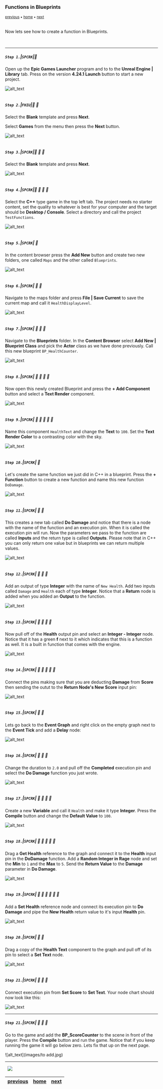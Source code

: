 <img src="https://via.placeholder.com/1000x4/45D7CA/45D7CA" alt="drawing" height="4px"/>

### Functions in Blueprints

<sub>[previous](../) • [home](../README.md#user-content-gms2-top-down-shooter) • [next](../)</sub>

<img src="https://via.placeholder.com/1000x4/45D7CA/45D7CA" alt="drawing" height="4px"/>

Now lets see how to create a function in Blueprints.

<br>

---


##### `Step 1.`\|`SPCRK`|:small_blue_diamond:

Open up the **Epic Games Launcher** program and to to the **Unreal Engine \| Library** tab. Press on the version **4.24.1 Launch** button to start a new project.

![alt_text](images/LaunchNewBuild.jpg)

<img src="https://via.placeholder.com/500x2/45D7CA/45D7CA" alt="drawing" height="2px" alt = ""/>

##### `Step 2.`\|`FHIU`|:small_blue_diamond: :small_blue_diamond: 

Select the **Blank** template and press **Next**.

Select **Games** from the menu then press the **Next** button.

![alt_text](images/GamesNext.jpg)

<img src="https://via.placeholder.com/500x2/45D7CA/45D7CA" alt="drawing" height="2px" alt = ""/>

##### `Step 3.`\|`SPCRK`|:small_blue_diamond: :small_blue_diamond: :small_blue_diamond:

Select the **Blank** template and press **Next**.

![alt_text](images/BlankTemplateNext.jpg)

<img src="https://via.placeholder.com/500x2/45D7CA/45D7CA" alt="drawing" height="2px" alt = ""/>

##### `Step 4.`\|`SPCRK`|:small_blue_diamond: :small_blue_diamond: :small_blue_diamond: :small_blue_diamond:

Select the **C++** type game in the top left tab. The project needs no starter content, set the quality to whatever is best for your computer and the target should be **Desktop / Console**. Select a directory and call the project `TestFunctions`.

![alt_text](images/CreateTestFunctionsProject.jpg)

<img src="https://via.placeholder.com/500x2/45D7CA/45D7CA" alt="drawing" height="2px" alt = ""/>

##### `Step 5.`\|`SPCRK`| :small_orange_diamond:

In the content browser press the **Add New** button and create two new folders, one called `Maps` and the other called `Blueprints`.

![alt_text](images/CreateTwoFolders.jpg)

<img src="https://via.placeholder.com/500x2/45D7CA/45D7CA" alt="drawing" height="2px" alt = ""/>

##### `Step 6.`\|`SPCRK`| :small_orange_diamond: :small_blue_diamond:

Navigate to the maps folder and press **File \| Save Current** to save the current map and call it `HealthDisplayLevel`.

![alt_text](images/SaveCurrentMap.jpg)

<img src="https://via.placeholder.com/500x2/45D7CA/45D7CA" alt="drawing" height="2px" alt = ""/>

##### `Step 7.`\|`SPCRK`| :small_orange_diamond: :small_blue_diamond: :small_blue_diamond:

Navigate to the **Blueprints** folder. In the **Content Browser** select **Add New \| Blueprint Class** and pick the **Actor** class as we have done previously. Call this new blueprint `BP_HealthCounter`.

![alt_text](images/CreateNewBPActor.jpg)

<img src="https://via.placeholder.com/500x2/45D7CA/45D7CA" alt="drawing" height="2px" alt = ""/>

##### `Step 8.`\|`SPCRK`| :small_orange_diamond: :small_blue_diamond: :small_blue_diamond: :small_blue_diamond:

Now open this newly created Blueprint and press the **+ Add Component** button and select a **Text Render** component.

![alt_text](images/AddTextRenderComponent.jpg)

<img src="https://via.placeholder.com/500x2/45D7CA/45D7CA" alt="drawing" height="2px" alt = ""/>

##### `Step 9.`\|`SPCRK`| :small_orange_diamond: :small_blue_diamond: :small_blue_diamond: :small_blue_diamond: :small_blue_diamond:

Name this component `HealthText` and change the **Text** to `100`. Set the **Text Render Color** to a contrasting color with the sky.

![alt_text](images/ScoreTextConfig.jpg)

<img src="https://via.placeholder.com/500x2/45D7CA/45D7CA" alt="drawing" height="2px" alt = ""/>

##### `Step 10.`\|`SPCRK`| :large_blue_diamond:

 Let's create the same function we just did in C++ in a blueprint. Press the **+ Function** button to create a new function and name this new function `DoDamage`.

![alt_text](images/CreateAFunction.jpg)

<img src="https://via.placeholder.com/500x2/45D7CA/45D7CA" alt="drawing" height="2px" alt = ""/>

##### `Step 11.`\|`SPCRK`| :large_blue_diamond: :small_blue_diamond: 

This creates a new tab called **Do Damage** and notice that there is a node with the name of the function and an execution pin. When it is called the execution pin will run. Now the parameters we pass to the function are called **Inputs** and the return type is called **Outputs**. Please note that in C++ you can only return one value but in blueprints we can return multiple values.

![alt_text](images/EmptyDoDamageFunctionTab.jpg)

<img src="https://via.placeholder.com/500x2/45D7CA/45D7CA" alt="drawing" height="2px" alt = ""/>


##### `Step 12.`\|`SPCRK`| :large_blue_diamond: :small_blue_diamond: :small_blue_diamond: 

Add an output of type **Integer** with the name of `New Health`. Add two inputs called `Damage` and `Health` each of type **Integer**. Notice that a **Return** node is added when you added an **Output** to the function.

![alt_text](images/AddInputsAndOutputs.jpg)

<img src="https://via.placeholder.com/500x2/45D7CA/45D7CA" alt="drawing" height="2px" alt = ""/>

##### `Step 13.`\|`SPCRK`| :large_blue_diamond: :small_blue_diamond: :small_blue_diamond:  :small_blue_diamond: 

Now pull off of the **Health** output pin and select an **Integer - Integer** node. Notice that it has a green **f** next to it which indicates that this is a function as well. It is a built in function that comes with the engine.

![alt_text](images/SelectIntMinusIntNode.jpg)

<img src="https://via.placeholder.com/500x2/45D7CA/45D7CA" alt="drawing" height="2px" alt = ""/>

##### `Step 14.`\|`SPCRK`| :large_blue_diamond: :small_blue_diamond: :small_blue_diamond: :small_blue_diamond:  :small_blue_diamond: 

Connect the pins making sure that you are deducting **Damage** from **Score** then sending the outut to the **Return Node's New Score** input pin:

![alt_text](images/Connect4Pins.jpg)

<img src="https://via.placeholder.com/500x2/45D7CA/45D7CA" alt="drawing" height="2px" alt = ""/>

##### `Step 15.`\|`SPCRK`| :large_blue_diamond: :small_orange_diamond: 

 Lets go back to the **Event Graph** and right click on the empty graph next to the **Event Tick** and add a **Delay** node:

![alt_text](images/AddDelayNode.jpg)

<img src="https://via.placeholder.com/500x2/45D7CA/45D7CA" alt="drawing" height="2px" alt = ""/>

##### `Step 16.`\|`SPCRK`| :large_blue_diamond: :small_orange_diamond:   :small_blue_diamond: 

Change the duration to `2.0` and pull off the **Completed** execution pin and select the **Do Damage** function you just wrote.

![alt_text](images/CallDoDamageFunction.jpg)

<img src="https://via.placeholder.com/500x2/45D7CA/45D7CA" alt="drawing" height="2px" alt = ""/>

##### `Step 17.`\|`SPCRK`| :large_blue_diamond: :small_orange_diamond: :small_blue_diamond: :small_blue_diamond:

 Create a new **Variable** and call it `Health` and make it type **Integer**. Press the **Compile** button and change the **Default Value** to `100`.

![alt_text](images/CreateScoreVariable.jpg)

<img src="https://via.placeholder.com/500x2/45D7CA/45D7CA" alt="drawing" height="2px" alt = ""/>

##### `Step 18.`\|`SPCRK`| :large_blue_diamond: :small_orange_diamond: :small_blue_diamond: :small_blue_diamond: :small_blue_diamond:

Drag a **Get Health** reference to the graph and connect it to the **Health** input pin in the **DoDamage** function. Add a **Random Integer in Rage** node and set the **Min** to `1` and the **Max** to `5`. Send the **Return Value** to the **Damage** parameter in **Do Damage**.

![alt_text](images/HookUpCallDoDamageParams.jpg)

<img src="https://via.placeholder.com/500x2/45D7CA/45D7CA" alt="drawing" height="2px" alt = ""/>

##### `Step 19.`\|`SPCRK`| :large_blue_diamond: :small_orange_diamond: :small_blue_diamond: :small_blue_diamond: :small_blue_diamond: :small_blue_diamond:

Add a **Set Health** reference node and connect its execution pin to **Do Damage** and pipe the **New Health** return value to it's input **Health** pin.

![alt_text](images/SetScoreReference.jpg)

<img src="https://via.placeholder.com/500x2/45D7CA/45D7CA" alt="drawing" height="2px" alt = ""/>

##### `Step 20.`\|`SPCRK`| :large_blue_diamond: :large_blue_diamond:

Drag a copy of the **Health Text** component to the graph and pull off of its pin to select a **Set Text** node.

![alt_text](images/AddSetScoreTextNode.jpg)

<img src="https://via.placeholder.com/500x2/45D7CA/45D7CA" alt="drawing" height="2px" alt = ""/>

##### `Step 21.`\|`SPCRK`| :large_blue_diamond: :large_blue_diamond: :small_blue_diamond:

Connect execution pin from **Set Score** to **Set Text**. Your node chart should now look like this:

![alt_text](images/FinishCall.jpg)

___

##### `Step 21.`\|`SPCRK`| :large_blue_diamond: :large_blue_diamond: :small_blue_diamond:

Go to the game and add the **BP_ScoreCounter** to the scene in front of the player. Press the **Compile** button and run the game. Notice that if you keep running the game it will go below zero. Lets fix that up on the next page.

![alt_text](images/to add.jpg)

___



<img src="https://via.placeholder.com/1000x4/dba81a/dba81a" alt="drawing" height="4px" alt = ""/>

<img src="https://via.placeholder.com/1000x100/45D7CA/000000/?text=Next Up - ADD NEXT PAGE">

<img src="https://via.placeholder.com/1000x4/dba81a/dba81a" alt="drawing" height="4px" alt = ""/>

| [previous](../)| [home](../README.md#user-content-gms2-top-down-shooter) | [next](../)|
|---|---|---|
